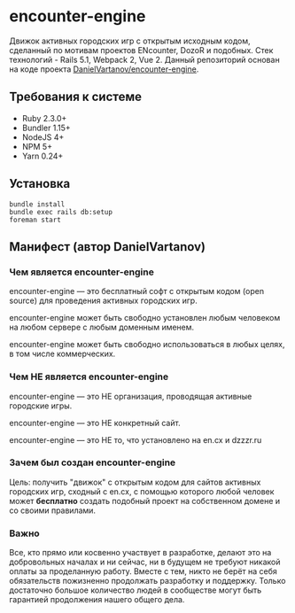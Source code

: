 # encounter-engine

Движок активных городских игр с открытым исходным кодом, сделанный по мотивам проектов ENcounter, DozoR и подобных. Стек технологий - Rails 5.1, Webpack 2, Vue 2. Данный репозиторий основан на коде проекта [DanielVartanov/encounter-engine](https://github.com/DanielVartanov/encounter-engine).

## Требования к системе

- Ruby 2.3.0+
- Bundler 1.15+
- NodeJS 4+
- NPM 5+
- Yarn 0.24+

## Установка

```
bundle install
bundle exec rails db:setup
foreman start
```

## Манифест (автор DanielVartanov)

### Чем является encounter-engine

encounter-engine — это бесплатный софт с открытым кодом (open source) для проведения активных городских игр.

encounter-engine может быть свободно установлен любым человеком на любом сервере с любым доменным именем.

encounter-engine может быть свободно использоваться в любых целях, в том числе коммерческих.

### Чем НЕ является encounter-engine

encounter-engine — это НЕ организация, проводящая активные городские игры.

encounter-engine — это НЕ конкретный сайт.

encounter-engine — это НЕ то, что установлено на en.cx и dzzzr.ru

### Зачем был создан encounter-engine

Цель: получить "движок" с открытым кодом для сайтов активных городских игр, сходный с en.cx, с помощью которого любой человек может **бесплатно** создать подобный проект на собственном домене и со своими правилами.

### Важно

Все, кто прямо или косвенно участвует в разработке, делают это на добровольных началах и ни сейчас, ни в будущем не требуют никакой оплаты за проделанную работу. Вместе с тем, никто не берёт на себя обязательств пожизненно продолжать разработку и поддержку. Только достаточно большое количество людей в сообществе могут быть гарантией продолжения нашего общего дела.
